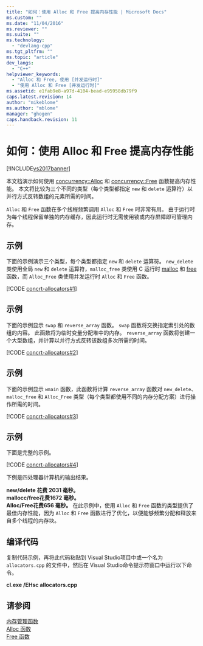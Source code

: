 ```yaml
---
title: "如何：使用 Alloc 和 Free 提高内存性能 | Microsoft Docs"
ms.custom: ""
ms.date: "11/04/2016"
ms.reviewer: ""
ms.suite: ""
ms.technology: 
  - "devlang-cpp"
ms.tgt_pltfrm: ""
ms.topic: "article"
dev_langs: 
  - "C++"
helpviewer_keywords: 
  - "Alloc 和 Free, 使用 [并发运行时]"
  - "使用 Alloc 和 Free [并发运行时]"
ms.assetid: e1fab9e8-a97d-4104-bead-e95958db79f9
caps.latest.revision: 14
author: "mikeblome"
ms.author: "mblome"
manager: "ghogen"
caps.handback.revision: 11
---
```

# 如何：使用 Alloc 和 Free 提高内存性能
[!INCLUDE[vs2017banner](../../assembler/inline/includes/vs2017banner.md)]

本文档演示如何使用 [concurrency::Alloc](../Topic/Alloc%20Function.md) 和 [concurrency::Free](../Topic/Free%20Function.md) 函数提高内存性能。  本文将比较为三个不同的类型（每个类型都指定 `new` 和 `delete` 运算符）以并行方式反转数组的元素所需的时间。  
  
 `Alloc` 和 `Free` 函数在多个线程频繁调用 `Alloc` 和 `Free` 时非常有用。  由于运行时为每个线程保留单独的内存缓存，因此运行时无需使用锁或内存屏障即可管理内存。  
  
## 示例  
 下面的示例演示三个类型，每个类型都指定 `new` 和 `delete` 运算符。  `new_delete` 类使用全局 `new` 和 `delete` 运算符，`malloc_free` 类使用 C 运行时 [malloc](../../c-runtime-library/reference/malloc.md) 和 [free](../../c-runtime-library/reference/free.md) 函数，而 `Alloc_Free` 类使用并发运行时 `Alloc` 和 `Free` 函数。  
  
 [!CODE [concrt-allocators#1](../CodeSnippet/VS_Snippets_ConcRT/concrt-allocators#1)]  
  
## 示例  
 下面的示例显示 `swap` 和 `reverse_array` 函数。  `swap` 函数将交换指定索引处的数组的内容。  此函数将为临时变量分配堆中的内存。  `reverse_array` 函数将创建一个大型数组，并计算以并行方式反转该数组多次所需的时间。  
  
 [!CODE [concrt-allocators#2](../CodeSnippet/VS_Snippets_ConcRT/concrt-allocators#2)]  
  
## 示例  
 下面的示例显示 `wmain` 函数，此函数将计算 `reverse_array` 函数对 `new_delete`、`malloc_free` 和 `Alloc_Free` 类型（每个类型都使用不同的内存分配方案）进行操作所需的时间。  
  
 [!CODE [concrt-allocators#3](../CodeSnippet/VS_Snippets_ConcRT/concrt-allocators#3)]  
  
## 示例  
 下面是完整的示例。  
  
 [!CODE [concrt-allocators#4](../CodeSnippet/VS_Snippets_ConcRT/concrt-allocators#4)]  
  
 下例是四处理器计算机的输出结果。  
  
  **new\/delete 花费 2031 毫秒。**  
**mallocc\/free花费1672 毫秒。**  
**Alloc\/Free花费656 毫秒。** 在此示例中，使用 `Alloc` 和 `Free` 函数的类型提供了最佳内存性能，因为 `Alloc` 和 `Free` 函数进行了优化，以便能够频繁分配和释放来自多个线程的内存块。  
  
## 编译代码  
 复制代码示例，再将此代码粘贴到 Visual Studio项目中或一个名为 `allocators.cpp` 的文件中，然后在 Visual Studio命令提示符窗口中运行以下命令。  
  
 **cl.exe \/EHsc allocators.cpp**  
  
## 请参阅  
 [内存管理函数](../../parallel/concrt/memory-management-functions.md)   
 [Alloc 函数](../Topic/Alloc%20Function.md)   
 [Free 函数](../Topic/Free%20Function.md)